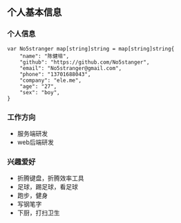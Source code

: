 个人基本信息
---


### 个人信息
```golang
var No5stranger map[string]string = map[string]string{
    "name": "陈健培",
    "github": "https://github.com/No5stanger",
    "email": "No5stranger@gmail.com",
    "phone": "13701688043",
    "company": "ele.me",
    "age": "27",
    "sex": "boy",
}
```

### 工作方向
* 服务端研发
* web后端研发


### 兴趣爱好
* 折腾键盘，折腾效率工具
* 足球，踢足球，看足球
* 跑步，健身
* 写钢笔字
* 下厨，打扫卫生
